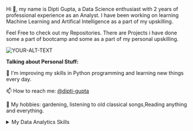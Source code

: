 

Hi :wave:, my name is Dipti Gupta, a Data Science enthusiast with 2 years of professional experience as an Analyst. I have been working on learning Machine Learning and Artifical Intelligence as a part of my upskilling.


Feel Free to check out my Repositories. There are Projects i have done some a part of bootcamp and some as a part of my personal upskilling.





<picture>
 
 <img alt="YOUR-ALT-TEXT" src="https://businessofanimation.com/wp-content/uploads/2022/07/data-animation.gif">
</picture>






**Talking about Personal Stuff:**


🌱 I'm improving my skills in Python programming and learning new things every day.

📫 How to reach me: [@dipti-gupta](https://www.linkedin.com/in/dipti-gupta-7b13b1248/)

🌴 My hobbies: gardening, listening to old classical songs,Reading anything and everything.

<details>
<summary>My Data Analytics Skills</summary>

| Rank | Tools/Frameworks   |
|-----:|------------------  |
|     1| MS Excel           |
|     2| SQL                |
|     3| Python             |
|     4| Data VIsualization |
</details>


